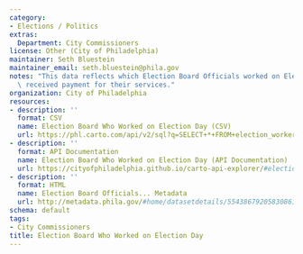 ```yaml
---
category:
- Elections / Politics
extras:
  Department: City Commissioners
license: Other (City of Philadelphia)
maintainer: Seth Bluestein
maintainer_email: seth.bluestein@phila.gov
notes: "This data reflects which Election Board Officials worked on Election Day and\
  \ received payment for their services."
organization: City of Philadelphia
resources:
- description: ''
  format: CSV
  name: Election Board Who Worked on Election Day (CSV)
  url: https://phl.carto.com/api/v2/sql?q=SELECT+*+FROM+election_worker_general&filename=election_worker_general&format=csv&skipfields=cartodb_id,the_geom,the_geom_webmercator
- description: ''
  format: API Documentation
  name: Election Board Who Worked on Election Day (API Documentation)
  url: https://cityofphiladelphia.github.io/carto-api-explorer/#election_worker_general
- description: ''
  format: HTML
  name: Election Board Officials... Metadata
  url: http://metadata.phila.gov/#home/datasetdetails/5543867920583086178c4f52/
schema: default
tags:
- City Commissioners
title: Election Board Who Worked on Election Day
---
```

